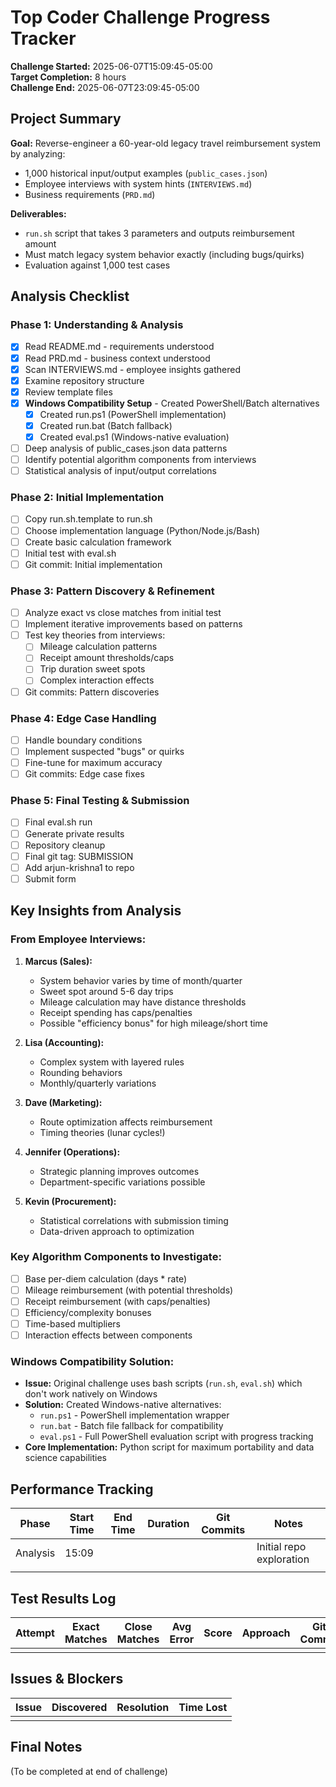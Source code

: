 # Top Coder Challenge Progress Tracker

**Challenge Started:** 2025-06-07T15:09:45-05:00  
**Target Completion:** 8 hours  
**Challenge End:** 2025-06-07T23:09:45-05:00  

## Project Summary

**Goal:** Reverse-engineer a 60-year-old legacy travel reimbursement system by analyzing:
- 1,000 historical input/output examples (`public_cases.json`)
- Employee interviews with system hints (`INTERVIEWS.md`)
- Business requirements (`PRD.md`)

**Deliverables:**  
- `run.sh` script that takes 3 parameters and outputs reimbursement amount
- Must match legacy system behavior exactly (including bugs/quirks)
- Evaluation against 1,000 test cases

## Analysis Checklist

### Phase 1: Understanding & Analysis
- [x] Read README.md - requirements understood
- [x] Read PRD.md - business context understood  
- [x] Scan INTERVIEWS.md - employee insights gathered
- [x] Examine repository structure
- [x] Review template files
- [x] **Windows Compatibility Setup** - Created PowerShell/Batch alternatives
  - [x] Created run.ps1 (PowerShell implementation)
  - [x] Created run.bat (Batch fallback)
  - [x] Created eval.ps1 (Windows-native evaluation)
- [ ] Deep analysis of public_cases.json data patterns
- [ ] Identify potential algorithm components from interviews
- [ ] Statistical analysis of input/output correlations

### Phase 2: Initial Implementation
- [ ] Copy run.sh.template to run.sh
- [ ] Choose implementation language (Python/Node.js/Bash)
- [ ] Create basic calculation framework
- [ ] Initial test with eval.sh
- [ ] Git commit: Initial implementation

### Phase 3: Pattern Discovery & Refinement
- [ ] Analyze exact vs close matches from initial test
- [ ] Implement iterative improvements based on patterns
- [ ] Test key theories from interviews:
  - [ ] Mileage calculation patterns
  - [ ] Receipt amount thresholds/caps
  - [ ] Trip duration sweet spots
  - [ ] Complex interaction effects
- [ ] Git commits: Pattern discoveries

### Phase 4: Edge Case Handling
- [ ] Handle boundary conditions
- [ ] Implement suspected "bugs" or quirks
- [ ] Fine-tune for maximum accuracy
- [ ] Git commits: Edge case fixes

### Phase 5: Final Testing & Submission
- [ ] Final eval.sh run
- [ ] Generate private results
- [ ] Repository cleanup
- [ ] Final git tag: SUBMISSION
- [ ] Add arjun-krishna1 to repo
- [ ] Submit form

## Key Insights from Analysis

### From Employee Interviews:
1. **Marcus (Sales):** 
   - System behavior varies by time of month/quarter
   - Sweet spot around 5-6 day trips
   - Mileage calculation may have distance thresholds
   - Receipt spending has caps/penalties
   - Possible "efficiency bonus" for high mileage/short time

2. **Lisa (Accounting):**
   - Complex system with layered rules
   - Rounding behaviors
   - Monthly/quarterly variations

3. **Dave (Marketing):**
   - Route optimization affects reimbursement
   - Timing theories (lunar cycles!)

4. **Jennifer (Operations):**
   - Strategic planning improves outcomes
   - Department-specific variations possible

5. **Kevin (Procurement):**
   - Statistical correlations with submission timing
   - Data-driven approach to optimization

### Key Algorithm Components to Investigate:
- [ ] Base per-diem calculation (days * rate)
- [ ] Mileage reimbursement (with potential thresholds)
- [ ] Receipt reimbursement (with caps/penalties)
- [ ] Efficiency/complexity bonuses
- [ ] Time-based multipliers
- [ ] Interaction effects between components

### **Windows Compatibility Solution:**
- **Issue:** Original challenge uses bash scripts (`run.sh`, `eval.sh`) which don't work natively on Windows
- **Solution:** Created Windows-native alternatives:
  - `run.ps1` - PowerShell implementation wrapper
  - `run.bat` - Batch file fallback for compatibility  
  - `eval.ps1` - Full PowerShell evaluation script with progress tracking
- **Core Implementation:** Python script for maximum portability and data science capabilities

## Performance Tracking

| Phase | Start Time | End Time | Duration | Git Commits | Notes |
|-------|------------|----------|----------|-------------|-------|
| Analysis | 15:09 | | | | Initial repo exploration |
| | | | | | |

## Test Results Log

| Attempt | Exact Matches | Close Matches | Avg Error | Score | Approach | Git Commit |
|---------|---------------|---------------|-----------|-------|----------|------------|
| | | | | | | |

## Issues & Blockers

| Issue | Discovered | Resolution | Time Lost |
|-------|------------|------------|-----------|
| | | | |

## Final Notes

(To be completed at end of challenge)
